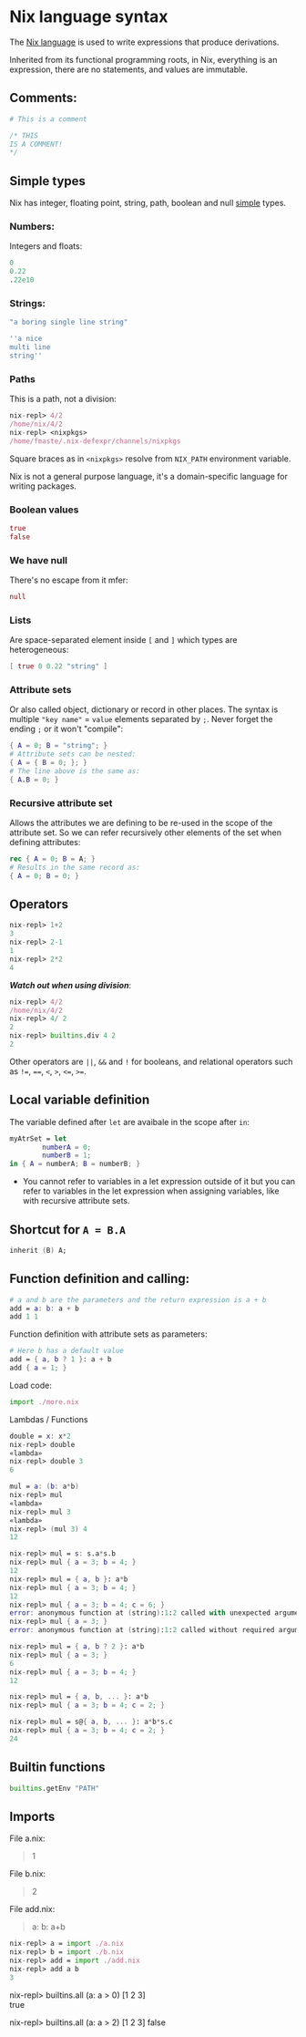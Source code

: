 # Nix language syntax

The [Nix language](https://nixos.org/manual/nix/stable/expressions/expression-language.html)
is used to write expressions that produce derivations.

Inherited from its functional programming roots, in Nix, everything is an
expression, there are no statements, and values are immutable.

## Comments:

```nix
# This is a comment

/* THIS
IS A COMMENT!
*/
```

## Simple types

Nix has integer, floating point, string, path, boolean and null
[simple](https://nixos.org/manual/nix/stable/expressions/language-values.html)
types.

### Numbers:

Integers and floats:

```nix
0
0.22
.22e10
```

### Strings:

```nix
"a boring single line string"

''a nice
multi line
string''
```

### Paths

This is a path, not a division:

```nix
nix-repl> 4/2
/home/nix/4/2
nix-repl> <nixpkgs>
/home/fmaste/.nix-defexpr/channels/nixpkgs
```

Square braces as in ```<nixpkgs>``` resolve from ```NIX_PATH``` environment
variable.

Nix is not a general purpose language, it's a domain-specific language for
writing packages.

### Boolean values

```nix
true
false
```

### We have null

There's no escape from it mfer:

```nix
null
```

### Lists

Are space-separated element inside ```[``` and ```]``` which types are
heterogeneous:

```nix
[ true 0 0.22 "string" ]
```

### Attribute sets

Or also called object, dictionary or record in other places. The syntax is
multiple ```"key name"``` = ```value``` elements separated by ```;```. Never
forget the ending ```;``` or it won't "compile":

```nix
{ A = 0; B = "string"; }
# Attribute sets can be nested:
{ A = { B = 0; }; }
# The line above is the same as:
{ A.B = 0; }
```

### Recursive attribute set

Allows the attributes we are defining to be re-used in the scope of the
attribute set. So we can refer recursively other elements of the set when
defining attributes:

```nix
rec { A = 0; B = A; }
# Results in the same record as:
{ A = 0; B = 0; }
```

## Operators

```nix
nix-repl> 1+2
3
nix-repl> 2-1
1
nix-repl> 2*2
4
```

***Watch out when using division***:

```nix
nix-repl> 4/2
/home/nix/4/2
nix-repl> 4/ 2
2
nix-repl> builtins.div 4 2
2
```

Other operators are ```||```, ```&&``` and ```!``` for booleans, and relational
operators such as ```!=```, ```==```, ```<```, ```>```, ```<=```, ```>=```.

## Local variable definition

The variable defined after ```let``` are avaibale in the scope after ```in```:

```nix
myAtrSet = let
        numberA = 0;
        numberB = 1;
in { A = numberA; B = numberB; }
```
* You cannot refer to variables in a let expression outside of it but you can
refer to variables in the let expression when assigning variables, like with
recursive attribute sets.

## Shortcut for ```A = B.A```

```nix
inherit (B) A;
```

## Function definition and calling:

```nix
# a and b are the parameters and the return expression is a + b
add = a: b: a + b
add 1 1
```

Function definition with attribute sets as parameters:

```nix
# Here b has a default value
add = { a, b ? 1 }: a + b
add { a = 1; }
```

Load code:

```nix
import ./more.nix
```

Lambdas / Functions

```nix
double = x: x*2
nix-repl> double
«lambda»
nix-repl> double 3
6

mul = a: (b: a*b)
nix-repl> mul
«lambda»
nix-repl> mul 3
«lambda»
nix-repl> (mul 3) 4
12

nix-repl> mul = s: s.a*s.b
nix-repl> mul { a = 3; b = 4; }
12
nix-repl> mul = { a, b }: a*b
nix-repl> mul { a = 3; b = 4; }
12
nix-repl> mul { a = 3; b = 4; c = 6; }
error: anonymous function at (string):1:2 called with unexpected argument `c', at (string):1:1
nix-repl> mul { a = 3; }
error: anonymous function at (string):1:2 called without required argument `b', at (string):1:1

nix-repl> mul = { a, b ? 2 }: a*b
nix-repl> mul { a = 3; }
6
nix-repl> mul { a = 3; b = 4; }
12

nix-repl> mul = { a, b, ... }: a*b
nix-repl> mul { a = 3; b = 4; c = 2; }

nix-repl> mul = s@{ a, b, ... }: a*b*s.c
nix-repl> mul { a = 3; b = 4; c = 2; }
24
```

## Builtin functions

```nix
builtins.getEnv "PATH"
```

## Imports

File a.nix:
> 1

File b.nix:
> 2

File add.nix:
> a: b: a+b

```nix
nix-repl> a = import ./a.nix
nix-repl> b = import ./b.nix
nix-repl> add = import ./add.nix
nix-repl> add a b
3
```

nix-repl> builtins.all (a: a > 0) [1 2 3]       
true

nix-repl> builtins.all (a: a > 2) [1 2 3] 
false
